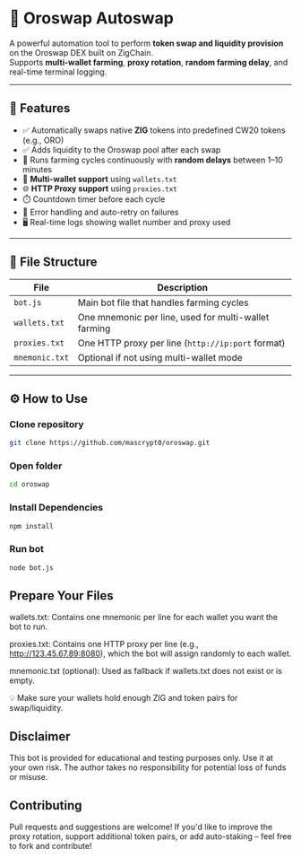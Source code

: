 # 🤖 Oroswap Autoswap

A powerful automation tool to perform **token swap and liquidity provision** on the Oroswap DEX built on ZigChain.  
Supports **multi-wallet farming**, **proxy rotation**, **random farming delay**, and real-time terminal logging.

---

## 🚀 Features

- ✅ Automatically swaps native **ZIG** tokens into predefined CW20 tokens (e.g., ORO)
- ✅ Adds liquidity to the Oroswap pool after each swap
- 🔁 Runs farming cycles continuously with **random delays** between 1–10 minutes
- 🔐 **Multi-wallet support** using `wallets.txt`
- 🌐 **HTTP Proxy support** using `proxies.txt`
- ⏱️ Countdown timer before each cycle
- 🧠 Error handling and auto-retry on failures
- 🖥️ Real-time logs showing wallet number and proxy used

---

## 📁 File Structure

| File           | Description |
|----------------|-------------|
| `bot.js`   | Main bot file that handles farming cycles |
| `wallets.txt`  | One mnemonic per line, used for multi-wallet farming |
| `proxies.txt`  | One HTTP proxy per line (`http://ip:port` format) |
| `mnemonic.txt` | Optional if not using multi-wallet mode |

---

## ⚙️ How to Use
### Clone repository

```bash
git clone https://github.com/mascrypt0/oroswap.git
```

### Open folder

```bash
cd oroswap
```

### Install Dependencies

```bash
npm install
```
### Run bot
```bash
node bot.js
```

## Prepare Your Files
wallets.txt:
Contains one mnemonic per line for each wallet you want the bot to run.

proxies.txt:
Contains one HTTP proxy per line (e.g., http://123.45.67.89:8080), which the bot will assign randomly to each wallet.

mnemonic.txt (optional):
Used as fallback if wallets.txt does not exist or is empty.

💡 Make sure your wallets hold enough ZIG and token pairs for swap/liquidity.

## Disclaimer
This bot is provided for educational and testing purposes only.
Use it at your own risk. The author takes no responsibility for potential loss of funds or misuse.

## Contributing
Pull requests and suggestions are welcome!
If you'd like to improve the proxy rotation, support additional token pairs, or add auto-staking – feel free to fork and contribute!
